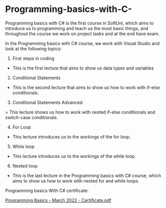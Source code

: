 # Programming-basics-with-C-
Programming basics with C# is the first course in SoftUni, which aims to introduce us to programming and teach us the most basic things, and throughout the course we work on project tasks and at the end have exam.

In the Programming basics with C# course, we work with Visual Studio and look at the following topics:
1. First steps in coding
- This is the first lecture that aims to show us data types and variables

2. Conditional Statements
- This is the second lecture that aims to show us how to work with if-else conditionals.

3. Conditional Statements Advanced

= This lecture shows us how to work with nested if-else conditionals and switch-case conditionals.

4. For Loop
- This lecture introduces us to the workings of the for loop.

5. While loop
- This lecture introduces us to the workings of the while loop.

6. Nested loop
- This is the last lecture in the Programming basics with C# course, which aims to show us how to work with nested for and while loops.

Programming basics With C# certificate:

[Programming Basics - March 2022 - Certificate.pdf](https://github.com/Peshp/Programming-basics-with-C-/files/9268167/Programming.Basics.-.March.2022.-.Certificate.pdf)

